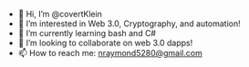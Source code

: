 - 👋 Hi, I’m @covertKlein
- 👀 I’m interested in Web 3.0, Cryptography, and automation!
- 🌱 I’m currently learning bash and C# 
- 💞️ I’m looking to collaborate on web 3.0 dapps!
- 📫 How to reach me: nraymond5280@gmail.com

<!---
covertKlein/covertKlein is a ✨ special ✨ repository because its `README.md` (this file) appears on your GitHub profile.
You can click the Preview link to take a look at your changes.
--->

